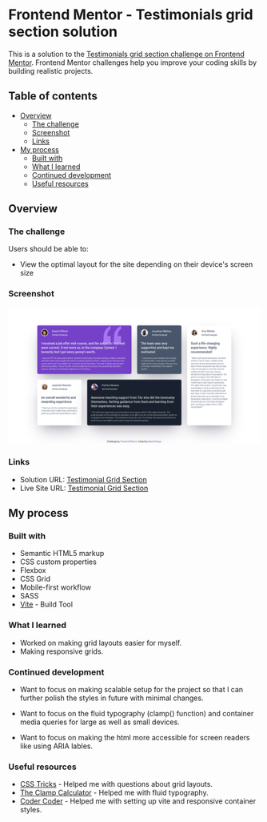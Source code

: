 # Frontend Mentor - Testimonials grid section solution

This is a solution to the [Testimonials grid section challenge on Frontend Mentor](https://www.frontendmentor.io/challenges/testimonials-grid-section-Nnw6J7Un7). Frontend Mentor challenges help you improve your coding skills by building realistic projects.

## Table of contents

- [Overview](#overview)
  - [The challenge](#the-challenge)
  - [Screenshot](#screenshot)
  - [Links](#links)
- [My process](#my-process)
  - [Built with](#built-with)
  - [What I learned](#what-i-learned)
  - [Continued development](#continued-development)
  - [Useful resources](#useful-resources)

## Overview

### The challenge

Users should be able to:

- View the optimal layout for the site depending on their device's screen size

### Screenshot

![](./screenshot.png)

### Links

- Solution URL: [Testimonial Grid Section](https://www.frontendmentor.io/solutions/responsive-testimonial-grid-section-using-html-scsscss-and-vite-3BPGz3_amm)
- Live Site URL: [Testimonial Grid Section](https://testimonials-grid-section-ten-nu.vercel.app/)

## My process

### Built with

- Semantic HTML5 markup
- CSS custom properties
- Flexbox
- CSS Grid
- Mobile-first workflow
- SASS
- [Vite](https://vite.dev/) - Build Tool

### What I learned

- Worked on making grid layouts easier for myself.
- Making responsive grids.

### Continued development

- Want to focus on making scalable setup for the project so that I can further polish the styles in future with minimal changes.

- Want to focus on the fluid typography (clamp() function) and container media queries for large as well as small devices.

- Want to focus on making the html more accessible for screen readers like using ARIA lables.

### Useful resources

- [CSS Tricks](https://css-tricks.com/) - Helped me with questions about grid layouts.
- [The Clamp Calculator](https://royalfig.github.io/fluid-typography-calculator/) - Helped me with fluid typography.
- [Coder Coder](https://youtu.be/QhLpMiH5Ws4?si=aq5h_G-5fhh0Sjua) - Helped me with setting up vite and responsive container styles.
